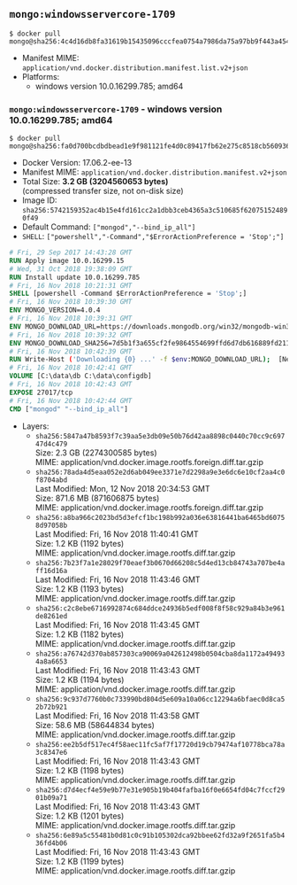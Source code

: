 ## `mongo:windowsservercore-1709`

```console
$ docker pull mongo@sha256:4c4d16db8fa31619b15435096cccfea0754a7986da75a97bb9f443a45440aa42
```

-	Manifest MIME: `application/vnd.docker.distribution.manifest.list.v2+json`
-	Platforms:
	-	windows version 10.0.16299.785; amd64

### `mongo:windowsservercore-1709` - windows version 10.0.16299.785; amd64

```console
$ docker pull mongo@sha256:fa0d700bcdbdbead1e9f981121fe4d0c89417fb62e275c8518cb560936edf253
```

-	Docker Version: 17.06.2-ee-13
-	Manifest MIME: `application/vnd.docker.distribution.manifest.v2+json`
-	Total Size: **3.2 GB (3204560653 bytes)**  
	(compressed transfer size, not on-disk size)
-	Image ID: `sha256:5742159352ac4b15e4fd161cc2a1dbb3ceb4365a3c510685f620751524890f49`
-	Default Command: `["mongod","--bind_ip_all"]`
-	`SHELL`: `["powershell","-Command","$ErrorActionPreference = 'Stop';"]`

```dockerfile
# Fri, 29 Sep 2017 14:43:28 GMT
RUN Apply image 10.0.16299.15
# Wed, 31 Oct 2018 19:38:09 GMT
RUN Install update 10.0.16299.785
# Fri, 16 Nov 2018 10:21:31 GMT
SHELL [powershell -Command $ErrorActionPreference = 'Stop';]
# Fri, 16 Nov 2018 10:39:30 GMT
ENV MONGO_VERSION=4.0.4
# Fri, 16 Nov 2018 10:39:31 GMT
ENV MONGO_DOWNLOAD_URL=https://downloads.mongodb.org/win32/mongodb-win32-x86_64-2008plus-ssl-4.0.4-signed.msi
# Fri, 16 Nov 2018 10:39:32 GMT
ENV MONGO_DOWNLOAD_SHA256=7d5b1f3a655cf2fe9864554699ffd6d7db616889fd211b4f0951d185e8395659
# Fri, 16 Nov 2018 10:42:39 GMT
RUN Write-Host ('Downloading {0} ...' -f $env:MONGO_DOWNLOAD_URL); 	[Net.ServicePointManager]::SecurityProtocol = [Net.SecurityProtocolType]::Tls12; 	(New-Object System.Net.WebClient).DownloadFile($env:MONGO_DOWNLOAD_URL, 'mongo.msi'); 		Write-Host ('Verifying sha256 ({0}) ...' -f $env:MONGO_DOWNLOAD_SHA256); 	if ((Get-FileHash mongo.msi -Algorithm sha256).Hash -ne $env:MONGO_DOWNLOAD_SHA256) { 		Write-Host 'FAILED!'; 		exit 1; 	}; 		Write-Host 'Installing ...'; 	Start-Process msiexec -Wait 		-ArgumentList @( 			'/i', 			'mongo.msi', 			'/quiet', 			'/qn', 			'INSTALLLOCATION=C:\mongodb', 			'ADDLOCAL=all' 		); 	$env:PATH = 'C:\mongodb\bin;' + $env:PATH; 	[Environment]::SetEnvironmentVariable('PATH', $env:PATH, [EnvironmentVariableTarget]::Machine); 		Write-Host 'Verifying install ...'; 	Write-Host '  mongo --version'; mongo --version; 	Write-Host '  mongod --version'; mongod --version; 		Write-Host 'Removing ...'; 	Remove-Item C:\mongodb\bin\*.pdb -Force; 	Remove-Item C:\windows\installer\*.msi -Force; 	Remove-Item mongo.msi -Force; 		Write-Host 'Complete.';
# Fri, 16 Nov 2018 10:42:41 GMT
VOLUME [C:\data\db C:\data\configdb]
# Fri, 16 Nov 2018 10:42:43 GMT
EXPOSE 27017/tcp
# Fri, 16 Nov 2018 10:42:44 GMT
CMD ["mongod" "--bind_ip_all"]
```

-	Layers:
	-	`sha256:5847a47b8593f7c39aa5e3db09e50b76d42aa8898c0440c70cc9c69747d4c479`  
		Size: 2.3 GB (2274300585 bytes)  
		MIME: application/vnd.docker.image.rootfs.foreign.diff.tar.gzip
	-	`sha256:78ada4d5eaa052e2d6ab049ee3371e7d2298a9e3e6dc6e10cf2aa4c0f8704abd`  
		Last Modified: Mon, 12 Nov 2018 20:34:53 GMT  
		Size: 871.6 MB (871606875 bytes)  
		MIME: application/vnd.docker.image.rootfs.foreign.diff.tar.gzip
	-	`sha256:a8ba966c2023bd5d3efcf1bc198b992a036e63816441ba6465bd60758d97058b`  
		Last Modified: Fri, 16 Nov 2018 11:40:41 GMT  
		Size: 1.2 KB (1192 bytes)  
		MIME: application/vnd.docker.image.rootfs.diff.tar.gzip
	-	`sha256:7b23f7a1e28029f70eaef3b0670d66208c5d4ed13cb84743a707be4aff16d16a`  
		Last Modified: Fri, 16 Nov 2018 11:43:46 GMT  
		Size: 1.2 KB (1193 bytes)  
		MIME: application/vnd.docker.image.rootfs.diff.tar.gzip
	-	`sha256:c2c8ebe6716992874c684ddce24936b5edf008f8f58c929a84b3e961de8261ed`  
		Last Modified: Fri, 16 Nov 2018 11:43:45 GMT  
		Size: 1.2 KB (1182 bytes)  
		MIME: application/vnd.docker.image.rootfs.diff.tar.gzip
	-	`sha256:a76742d370ab857303ca90069a042612498b0504cba8da1172a494934a8a6653`  
		Last Modified: Fri, 16 Nov 2018 11:43:43 GMT  
		Size: 1.2 KB (1194 bytes)  
		MIME: application/vnd.docker.image.rootfs.diff.tar.gzip
	-	`sha256:9c937d7760b0c733990bd804d5e609a10a06cc12294a6bfaec0d8ca52b72b921`  
		Last Modified: Fri, 16 Nov 2018 11:43:58 GMT  
		Size: 58.6 MB (58644834 bytes)  
		MIME: application/vnd.docker.image.rootfs.diff.tar.gzip
	-	`sha256:ee2b5df517ec4f58aec11fc5af7f17720d19cb79474af10778bca78a3c8347e6`  
		Last Modified: Fri, 16 Nov 2018 11:43:43 GMT  
		Size: 1.2 KB (1198 bytes)  
		MIME: application/vnd.docker.image.rootfs.diff.tar.gzip
	-	`sha256:d7d4ecf4e59e9b77e31e905b19b404fafba16f0e6654fd04c7fccf2901b09a71`  
		Last Modified: Fri, 16 Nov 2018 11:43:43 GMT  
		Size: 1.2 KB (1201 bytes)  
		MIME: application/vnd.docker.image.rootfs.diff.tar.gzip
	-	`sha256:6e89a5c55481b0d81c0c91b105302dca92bbee62fd32a9f2651fa5b436fd4b06`  
		Last Modified: Fri, 16 Nov 2018 11:43:43 GMT  
		Size: 1.2 KB (1199 bytes)  
		MIME: application/vnd.docker.image.rootfs.diff.tar.gzip
